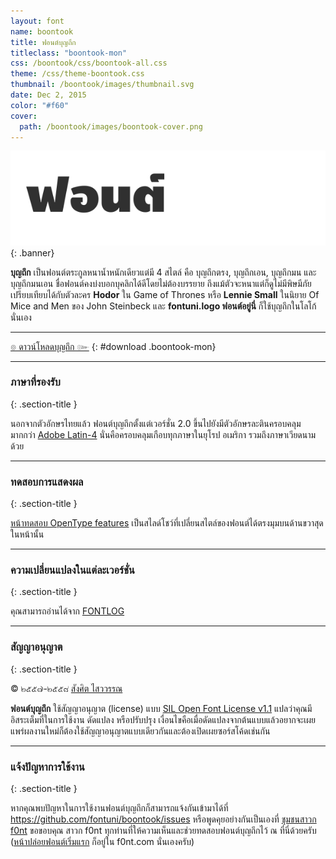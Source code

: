 ```yaml
---
layout: font
name: boontook
title: ฟอนต์บุญถึก
titleclass: "boontook-mon"
css: /boontook/css/boontook-all.css
theme: /css/theme-boontook.css
thumbnail: /boontook/images/thumbnail.svg
date: Dec 2, 2015
color: "#f60"
cover:
  path: /boontook/images/boontook-cover.png
---
```


![BoonTook Banner](images/banner.svg)
{: .banner}

**บุญถึก** เป็นฟอนต์ตระกูลหนาน้ำหนักเดียวแต่มี 4 สไตล์ คือ บุญถึกตรง, บุญถึกเอน, บุญถึกมน และ บุญถึกมนเอน ชื่อฟอนต์คงบ่งบอกบุคลิกได้ดีโดยไม่ต้องบรรยาย ถึงแม้ตัวจะหนาแต่ก็ดูไม่มีพิษมีภัย เปรียบเทียบได้กับตัวละคร **Hodor** ใน Game of Thrones หรือ **Lennie Small** ในนิยาย Of Mice and Men ของ John Steinbeck <!--more--> และ <strong class="boontook-mon">fontuni.logo ฟอนต์อยู่นี่</strong> ก็ใช้บุญถึกในโลโก้นั่นเอง

-----

[๏ ดาวน์โหลดบุญถึก ๛](https://github.com/fontuni/boontook/releases)
{: #download .boontook-mon}

-----

### ภาษาที่รองรับ
{: .section-title }

นอกจากตัวอักษรไทยแล้ว ฟอนต์บุญถึกตั้งแต่เวอร์ชั่น 2.0 ขึ้นไปยังมีตัวอักษรละตินครอบคลุมมากกว่า [Adobe Latin-4](https://adobe-type-tools.github.io/adobe-latin-charsets/adobe-latin-4.html) นั่นคือครอบคลุมเกือบทุกภาษาในยุโรป อเมริกา รวมถึงภาษาเวียดนามด้วย

-----

### ทดสอบการแสดงผล
{: .section-title }

[หน้าทดสอบ OpenType features](features.html) เป็นสไลด์โชว์ที่เปลี่ยนสไตล์ของฟอนต์ได้ตรงมุมบนด้านขวาสุดในหน้านั้น

-----


### ความเปลี่ยนแปลงในแต่ละเวอร์ชั่น
{: .section-title }

คุณสามารถอ่านได้จาก [FONTLOG](FONTLOG.html)

-----

### สัญญาอนุญาต
{: .section-title }

&copy; ๒๕๕๗-๒๕๕๘ [สังศิต ไสววรรณ](https://sungsit.com/)

**ฟอนต์บุญถึก** ใช้สัญญาอนุญาต (license) แบบ [SIL Open Font License v1.1](http://scripts.sil.org/OFL) แปลว่าคุณมีอิสระเต็มที่ในการใช้งาน ดัดแปลง หรือปรับปรุง เงื่อนไขคือเมื่อดัดแปลงจากต้นแบบแล้วอยากจะเผยแพร่ผลงานใหม่ก็ต้องใช้สัญญาอนุญาตแบบเดียวกันและต้องเปิดเผยซอร์สโค้ดเช่นกัน

-----

### แจ้งปัญหาการใช้งาน
{: .section-title }

หากคุณพบปัญหาในการใช้งานฟอนต์บุญถึกก็สามารถแจ้งกันเข้ามาได้ที่ <https://github.com/fontuni/boontook/issues> หรือพูดคุยอย่างกันเป็นเองที่ [ชุมชนสาวก f0nt](http://www.f0nt.com/forum/index.php/topic,21990.0.html) ขอขอบคุณ สาวก f0nt ทุกท่านที่ให้ความเห็นและช่วยทดสอบฟอนต์บุญถึกไว้ ณ ที่นี่ด้วยครับ ([หน้าปล่อยฟอนต์เริ่มแรก](http://www.f0nt.com/release/boontook/) ก็อยู่ใน f0nt.com นั่นเองครับ)

